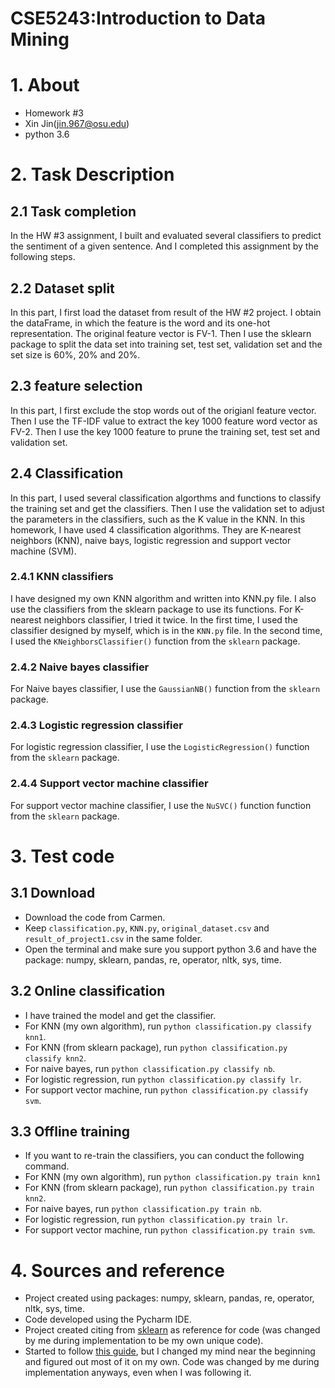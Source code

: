 CSE5243:Introduction to Data Mining
===========================
# 1. About
* Homework #3
* Xin Jin(jin.967@osu.edu)
* python 3.6

# 2. Task Description
## 2.1 Task completion
In the HW #3 assignment, I built and evaluated several classifiers to predict the sentiment
of a given sentence. And I completed this assignment by the following steps.

## 2.2 Dataset split
In this part, I first load the dataset from result of the HW #2 project. I obtain the dataFrame, in which the feature is
the word and its one-hot representation. The original feature vector is FV-1. Then I use the sklearn package to split the 
data set into training set, test set, validation set and the set size is 60%, 20% and 20%.

## 2.3 feature selection
In this part, I first exclude the stop words out of the origianl feature vector. Then I use the TF-IDF value to extract 
the key 1000 feature word vector as FV-2. Then I use the key 1000 feature to prune the training set, test set and validation set.

## 2.4 Classification
In this part, I used several classification algorthms and functions to classify the training set and get the classifiers.
Then I use the validation set to adjust the parameters in the classifiers, such as the K value in the KNN. In this homework, 
I have used 4 classification algorithms. They are K-nearest neighbors (KNN), naive bays, logistic regression and support
vector machine (SVM). 

### 2.4.1 KNN classifiers
I have designed my own KNN algorithm and written into KNN.py file. I also use the classifiers from 
the sklearn package to use its functions. For K-nearest neighbors classifier, I tried it twice. In the first time, I used 
the classifier designed by myself, which is in the `KNN.py` file. In the second time, I used the `KNeighborsClassifier()`
function from the `sklearn` package.

### 2.4.2 Naive bayes classifier
For Naive bayes classifier, I use the `GaussianNB()` function from the `sklearn` package.

### 2.4.3 Logistic regression classifier
For logistic regression classifier, I use the `LogisticRegression()` function from the `sklearn` package.

### 2.4.4 Support vector machine classifier
For support vector machine classifier, I use the `NuSVC()` function function from the `sklearn` package.

# 3. Test code
## 3.1 Download
* Download the code from Carmen.
* Keep `classification.py`, `KNN.py`, `original_dataset.csv` and `result_of_project1.csv` in the same folder.
* Open the terminal and make sure you support python 3.6 and have the package: numpy, sklearn, pandas, re, operator, nltk,
sys, time.

## 3.2 Online classification
* I have trained the model and get the classifier.
* For KNN (my own algorithm), run `python classification.py classify knn1`.
* For KNN (from sklearn package), run `python classification.py classify knn2`.
* For naive bayes, run `python classification.py classify nb`.
* For logistic regression, run `python classification.py classify lr`.
* For support vector machine, run `python classification.py classify svm`.

## 3.3 Offline training
* If you want to re-train the classifiers, you can conduct the following command.
* For KNN (my own algorithm), run `python classification.py train knn1`
* For KNN (from sklearn package), run `python classification.py train knn2`.
* For naive bayes, run `python classification.py train nb`.
* For logistic regression, run `python classification.py train lr`.
* For support vector machine, run `python classification.py train svm`.

# 4. Sources and reference
* Project created using packages:  numpy, sklearn, pandas, re, operator, nltk, sys, time.
* Code developed using the Pycharm IDE.
* Project created citing from [sklearn](http://scikit-learn.org/stable/index.html) as reference for code (was changed by me during implementation to be my own unique code).
* Started to follow [this guide](https://www.python-course.eu/k_nearest_neighbor_classifier.php), but I changed my mind near the beginning and figured out most of it on my own. Code was changed by me during implementation anyways, even when I was following it.
